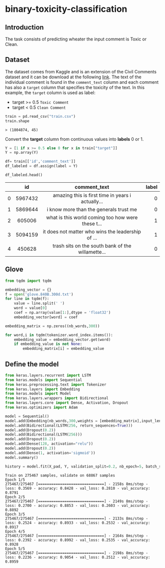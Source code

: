 # binary-toxicity-classification


## Introduction
The task consists of predicting wheater the input comment is Toxic or Clean.
## Dataset
The dataset comes from Kaggle and is an extension of the Civil Comments dataset and it can be download at the following [link](https://www.kaggle.com/c/jigsaw-unintended-bias-in-toxicity-classification/data).
The text of the individual comment is found in the `comment_text` column and each comment has also a `target` column that specifies the toxicity of the text. In this example, the `target` column is used as label:
* target >= 0.5 `Toxic Comment`
* target < 0.5  `Clean Comment`
```python
train = pd.read_csv("train.csv")
train.shape
```
```
> (1804874, 45)
```
Convert the **target** column from continuous values into **labels** 0 or 1.
```python
Y = [1 if x >= 0.5 else 0 for x in train["target"]]
Y = np.array(Y)
```
```python
df= train[['id','comment_text']]
df_labeled = df.assign(label = Y) 
```
```python
df_labeled.head()
```
|       |id      |comment_text                                      |label|
| ----- |:------:|:------------------------------------------------:| ---:|
| 0     | 5967432|amazing this is first time in years i actually... |  0  |
| 1     | 5869644|i know more than the generals trust me            |  0  |
| 2     | 605006 |what is this world coming too how were these t... |  1  |
| 3     | 5094159|it does not matter who wins the leadership of ... |  1  |
| 4     | 450628 |trash sits on the south bank of the willamette... |  0  |



## Glove
```python
from tqdm import tqdm

embedding_vector = {}
f = open('glove.840B.300d.txt')
for line in tqdm(f):
    value = line.split(' ')
    word = value[0]
    coef = np.array(value[1:],dtype = 'float32')
    embedding_vector[word] = coef
```
```python
embedding_matrix = np.zeros((nb_words,300))

for word,i in tqdm(tokenizer.word_index.items()):
    embedding_value = embedding_vector.get(word)
    if embedding_value is not None:
        embedding_matrix[i] = embedding_value
```

## Define the model
```python
from keras.layers.recurrent import LSTM
from keras.models import Sequential
from keras.preprocessing.text import Tokenizer
from keras.layers import Embedding
from keras.models import Model
from keras.layers.wrappers import Bidirectional
from keras.layers.core import Dense, Activation, Dropout
from keras.optimizers import Adam

model = Sequential()
model.add(Embedding(nb_words,300,weights = [embedding_matrix],input_length=MAX_SEQUENCE_LENGTH,trainable = False))
model.add(Bidirectional(LSTM(256, return_sequences=True)))
model.add(Dropout(0.2))
model.add(Bidirectional(LSTM(256)))
model.add(Dropout(0.2))
model.add(Dense(128, activation="relu"))
model.add(Dropout(0.2))
model.add(Dense(1, activation='sigmoid'))
model.summary()

```

```python
history = model.fit(X_pad, Y, validation_split=0.2, nb_epoch=5, batch_size=128)
```
```
Train on 275467 samples, validate on 68867 samples
Epoch 1/5
275467/275467 [==============================] - 2158s 8ms/step - loss: 0.3569 - accuracy: 0.8428 - val_loss: 0.2810 - val_accuracy: 0.8791
Epoch 2/5
275467/275467 [==============================] - 2149s 8ms/step - loss: 0.2700 - accuracy: 0.8853 - val_loss: 0.2603 - val_accuracy: 0.8892
Epoch 3/5
275467/275467 [==============================] - 2133s 8ms/step - loss: 0.2524 - accuracy: 0.8933 - val_loss: 0.2532 - val_accuracy: 0.8917
Epoch 4/5
275467/275467 [==============================] - 2164s 8ms/step - loss: 0.2392 - accuracy: 0.8992 - val_loss: 0.2535 - val_accuracy: 0.8928
Epoch 5/5
275467/275467 [==============================] - 2198s 8ms/step - loss: 0.2236 - accuracy: 0.9054 - val_loss: 0.2512 - val_accuracy: 0.8959
```
